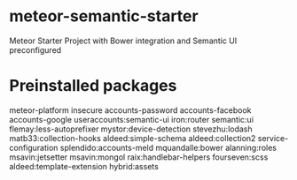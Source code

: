 # meteor-semantic-starter
Meteor Starter Project with Bower integration and Semantic UI preconfigured

# Preinstalled packages

meteor-platform
insecure
accounts-password
accounts-facebook
accounts-google
useraccounts:semantic-ui
iron:router
semantic:ui
flemay:less-autoprefixer
mystor:device-detection
stevezhu:lodash
matb33:collection-hooks
aldeed:simple-schema
aldeed:collection2
service-configuration
splendido:accounts-meld
mquandalle:bower
alanning:roles
msavin:jetsetter
msavin:mongol
raix:handlebar-helpers
fourseven:scss
aldeed:template-extension
hybrid:assets

